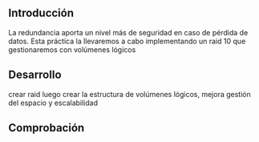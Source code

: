 ## Introducción

La redundancia aporta un nivel más de seguridad en caso de pérdida de datos. Esta práctica la llevaremos a cabo implementando un raid 10 que gestionaremos con volúmenes lógicos


## Desarrollo

crear raid
luego crear la estructura de volúmenes lógicos, mejora gestión del espacio y escalabilidad


## Comprobación
